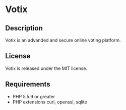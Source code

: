 # Votix

## Description

Votix is an advanded and secure online voting platform.

## License

Votix is released under the MIT license.

## Requirements

 * PHP 5.5.9 or greater
 * PHP extensions curl, openssl, sqlite



